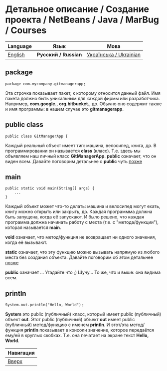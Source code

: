 # Детальное описание / Создание проекта / NetBeans / Java / MarBug / Courses

| Language | Язык | Мова |
| -------- | ---- | ---- |
| [English](README.md) | **Русский / Russian** | [Українська / Ukrainian](README.uk.md) |

## package ##

    package com.mycompany.gitmanagerapp;

Эта строчка показывает пакет, к которому относится данный файл. Имя пакета должно быть уникальным для каждой фирмы или разработчика. Например, **com.google.**, **org.bitbucket.**, др. Обычно оно содержит также и имя программы: в нашем случае это **gitmanagerapp**.

## public class ##

    public class GitManagerApp {

Каждый реальный объект имеет тип: машина, велосипед, книга, др. В программировании он называется **class** (класс). Т.е. здесь мы объявляем наш личный класс **GitManagerApp**. **public** означает, что он виден всем. Давайте поговорим детальнее о **public** чуть [позже](TODO)

## main ##

    public static void main(String[] args) {
        ...
    }

Каждый объект может что-то делать: машина и велосипед могут ехать, книгу можно открыть или закрыть, др. Каждая программма должна быть запущена, когда её запускают. И было решено, что каждая программа должна начинать работу с места (т.е. с "метода/функции"), которая называется **main**.

**void** означает, что метод/функция не возвращает ни одного значения, когда её вызывают.

**static** означает, что эту функцию можно вызывать напрямую из любого места без создания объекта. Давайте поговорим об этом детальнее [позже](TODO)

**public** означает ... Угадайте что ;) Шучу... То же, что и выше: она видима всем.

## println ##

    System.out.println("Hello, World");

**System** это public (публичный) класс, который имеет public (публичный) объект **out**. Этот public (публичный) объект **out** имеет public (публичный) метод/функцию с именем **println**. И этот/эта метод/функция **println** показывает в консоли значение, которое передаётся ему/ей в круглых скобках. Т.е. она печатает на экране текст **Hello, World**.

| Навигация                |
| ------------------------ |
| [Вверх](../README.ru.md) |
